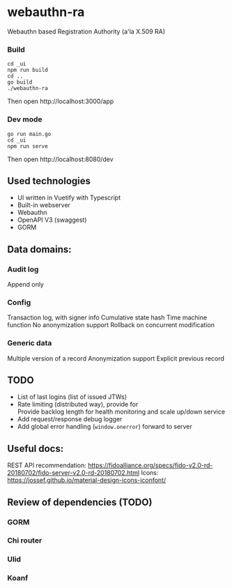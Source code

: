 # webauthn-ra
Webauthn based Registration Authority (a'la X.509 RA)

### Build
```
cd _ui
npm run build
cd ..
go build
./webauthn-ra 
```
Then open http://localhost:3000/app


### Dev mode
```
go run main.go
cd _ui
npm run serve
```
Then open http://localhost:8080/dev

## Used technologies
- UI written in Vuetify with Typescript
- Built-in webserver
- Webauthn
- OpenAPI V3 (swaggest)
- GORM

## Data domains:
### Audit log
Append only

### Config
Transaction log, with signer info
Cumulative state hash
Time machine function
No anonymization support
Rollback on concurrent modification

### Generic data
Multiple version of a record
Anonymization support
Explicit previous record

## TODO
- List of last logins (list of issued JTWs)
- Rate limiting (distributed way), provide for  
    Provide backlog length for health monitoring and scale up/down service 
- Add request/response debug logger
- Add global error handling (`window.onerror`) forward to server 

## Useful docs:
REST API recommendation:
https://fidoalliance.org/specs/fido-v2.0-rd-20180702/fido-server-v2.0-rd-20180702.html
Icons:
https://jossef.github.io/material-design-icons-iconfont/

## Review of dependencies (TODO)
### GORM
### Chi router
### Ulid
### Koanf


